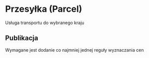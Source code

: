 # Przesyłka (Parcel)

Usługa transportu do wybranego kraju

## Publikacja

Wymagane jest dodanie co najmniej jednej reguły wyznaczania cen